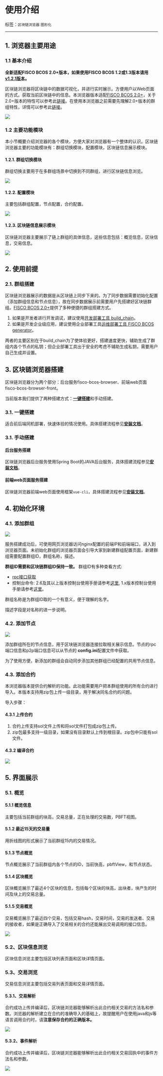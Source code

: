 # 使用介绍

标签：``区块链浏览器`` ``图形化`` 

----

## 1. 浏览器主要用途

### 1.1 基本介绍
**全新适配FISCO BCOS 2.0+版本，如果使用FISCO BCOS 1.2或1.3版本请用[v1.2.1版本](https://github.com/FISCO-BCOS/fisco-bcos-browser/releases/tag/v1.2.1)。**

区块链浏览器将区块链中的数据可视化，并进行实时展示。方便用户以Web页面的方式，获取当前区块链中的信息。本浏览器版本适配[FISCO BCOS 2.0+](https://github.com/FISCO-BCOS/FISCO-BCOS)，关于2.0+版本的特性可以参考此[链接](../introduction.md)。在使用本浏览器之前需要先理解2.0+版本的群组特性，详情可以参考此[链接](../faq/what_is_new.html#id2)。

![](../../images/browser/overview.png)



### 1.2 主要功能模块

本小节概要介绍浏览器的各个模块，方便大家对浏览器有一个整体的认识。区块链浏览器主要的功能模块有：群组切换模块，配置模块，区块链信息展示模块。

#### 1.2.1. 群组切换模块

群组切换主要用于在多群组场景中切换到不同群组，进行区块链信息浏览。

![](../../images/browser/switch_group.jpg)

#### 1.2.2. 配置模块

主要包括群组配置，节点配置，合约配置。

![](../../images/browser/group_config.png)

#### 1.2.3. 区块链信息展示模块

区块链浏览器主要展示了链上群组的具体信息，这些信息包括：概览信息，区块信息，交易信息。

![](../../images/browser/show.jpg)

## 2. 使用前提

### 2.1. 群组搭建

区块链浏览器展示的数据是从区块链上同步下来的。为了同步数据需要初始化配置（添加群组信息和节点信息），故在同步数据展示前需要用户先搭建好区块链群组。[FISCO BCOS 2.0+](https://github.com/FISCO-BCOS/FISCO-BCOS)提供了多种便捷的群组搭建方式。

1. 如果是开发者进行开发调试，建议使用[开发部署工具 build_chain](../installation.md)。
2. 如果是开发企业级应用，建议使用企业部署工具[运维部署工具 FISCO BCOS generator](../enterprise_tools/tutorial_one_click.md)。

两者的主要区别在于build_chain为了使体验更好，搭建速度更快，辅助生成了群组内各个节点的私钥；但企业部署工具出于安全的考虑不辅助生成私钥，需要用户自己生成并设置。

## 3. 区块链浏览器搭建

区块链浏览器分为两个部分：后台服务fisco-bcos-browser、前端web页面fisco-bcos-browser-front。

当前版本我们提供了两种搭建方式：[**一键搭建**](./deploy.md)和手动搭建。

### 3.1. 一键搭建

适合前后端同机部署，快速体验的情况使用。具体搭建流程参见[**安装文档**](./deploy.md)。

### 3.1. 手动搭建

#### 后台服务搭建

区块链浏览器后台服务使用Spring Boot的JAVA后台服务，具体搭建流程参见[**安装文档**](./server.md)。

#### 前端web页面服务搭建

区块链浏览器前端web页面使用框架`vue-cli`，具体搭建流程参见[**安装文档**](./web.md)。

## 4. 初始化环境

### 4.1. 添加群组

![](../../images/browser/create_group.png)

服务搭建成功后，可使用网页浏览器访问nginx配置的前端IP和前端端口，进入到浏览器页面。未初始化群组的浏览器页面会引导大家到新建群组配置页面，新建群组需要配置群组ID，群组名称，描述。

**群组ID需要和区块链群组ID保持一致。** 群组ID有多种查看方式:
- [rpc接口获取](../api.html#getgrouplist)
- 控制台命令: 2.6及其以上版本控制台使用手册请参考[这里](../console/console_of_java_sdk.md), 1.x版本控制台使用手册请参考[这里](../console/console.md)。

群组名称是为群组ID取的一个有意义，便于理解的名字。

描述字段是对名称的进一步说明。

### 4.2. 添加节点

![](../../images/browser/add_node.png)

添加群组所在的节点信息，用于区块链浏览器连接拉取相关展示信息。节点的rpc端口信息和p2p端口信息可以从节点的 **config.ini**配置文件中获取。

为了使用方便，新添加的群组会自动同步添加其他群组已经配置的共用节点信息。

### 4.3. 添加合约

本浏览器版本提供合约解析的功能。此功能需要用户把本群组使用的所有合约进行导入。本版本支持用zip包上传一级目录，用于解决同名合约的问题。

导入步骤：

#### 4.3.1 上传合约

1. 合约上传支持sol文件上传和将sol文件打包成zip包上传。
2. zip包最多支持一级目录，如果没有目录默认上传到根目录。zip包中只能有sol文件。

#### 4.3.2 编译合约

![](../../images/browser/contract.png)

## 5. 界面展示

### 5.1. 概览

#### 5.1.1 概览信息

主要包括当前群组的块高，交易总量，正在处理的交易数，PBFT视图。

#### 5.1.2 最近15天的交易量

用折线图的形式展示了当前群组15内的交易情况。

#### 5.1.3 节点概览

节点概览展示了当前群组内各个节点的ID，当前快高，pbftView，和节点状态。

#### 5.1.4  区块概览

区块概览展示了最近4个区块的信息，包括每个区块的块高，出块者，块产生的时间及块上的交易总量。

#### 5.1.5  交易概览

交易概览展示了最近四个交易，包括交易hash，交易时间，交易的发送者、交易的接收者，如果是正确导入了交易相关的合约还能展出交易调用的接口信息。

![](../../images/browser/overview.png)

### 5.2、区块信息浏览

区块信息浏览主要包括区块列表页面和区块详情页面。

### 5.3、交易浏览

交易信息浏览主要包括交易列表页面和交易详情页面。

#### 5.3.1、交易解析

合约成功上传并编译后，区块链浏览器能够解析出此合约相关交易的方法名和参数。浏览器的解析建立在合约的准确导入的基础上，故提醒用户在使用java和js等语言调用合约时，请**注意保存合约的正确版本。**

![](../../images/browser/transaction.png)

#### 5.3.2、事件解析

合约成功上传并编译后，区块链浏览器能够解析出此合约相关交易回执中的事件方法名和参数。

![](../../images/browser/receipt.png)
